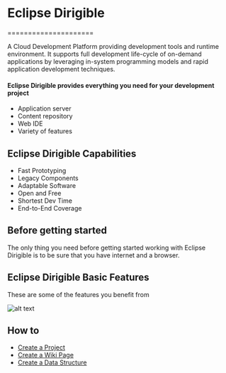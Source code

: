 # Eclipse Dirigible
 =====================

A Cloud Development Platform providing development tools and runtime environment. It supports full development life-cycle of on-demand applications by leveraging in-system programming models and rapid application development techniques.

#### Eclipse Dirigible provides everything you need for your development project
- Application server
- Content repository
- Web IDE
- Variety of features


## Eclipse Dirigible Capabilities
- Fast Prototyping
- Legacy Components
- Adaptable Software
- Open and Free
- Shortest Dev Time
- End-to-End Coverage

## Before getting started
The only thing you need before getting started working with Eclipse Dirigible is to be sure that you have internet and a browser.


## Eclipse Dirigible Basic Features
These are some of the features you benefit from

![alt text](https://github.com/dirigiblelabs/curriculum/blob/master/DayanaKaramiteva/graphic.png)

## How to

- [Create a Project](https://github.com/dirigiblelabs/curriculum/blob/master/DayanaKaramiteva/Create%20a%20Project.md)
- [Create a Wiki Page](https://github.com/dirigiblelabs/curriculum/blob/master/DayanaKaramiteva/Create%20a%20Wiki%20Page.md)
- [Create a Data Structure](https://github.com/dirigiblelabs/curriculum/blob/master/DayanaKaramiteva/Create%20a%20data%20structure.md)

